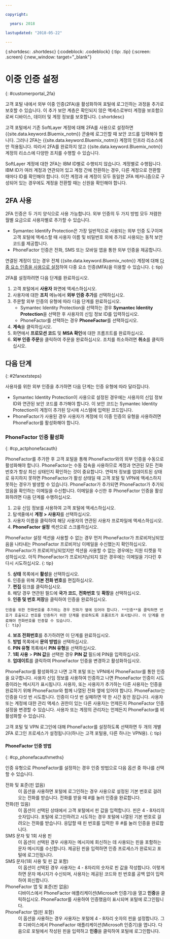 ```yaml
---

copyright:

  years: 2018

lastupdated: "2018-05-22"

---
```


{:shortdesc: .shortdesc}
{:codeblock: .codeblock}
{:tip: .tip}
{:screen: .screen}
{:new_window: target="_blank"}


# 이중 인증 설정
{: #customerportal_2fa}

고객 포털 내에서 외부 이중 인증(2FA)을 활성화하여 포털에 로그인하는 과정을 추가로 보호할 수 있습니다. 이 추가 보안 계층은 확인되지 않은 액세스로부터 계정을 보호함으로써 디바이스, 데이터 및 계정 정보를 보호합니다.
{:shortdesc}

고객 포털에서 기존 SoftLayer 계정에 대해 2FA를 사용으로 설정하면 {{site.data.keyword.Bluemix_notm}} 콘솔에 로그인할 때 보안 코드를 입력해야 합니다. 그러나 2FA는 {{site.data.keyword.Bluemix_notm}} 계정의 인프라 리소스에만 적용됩니다. 따라서 2FA를 완료하지 않고 {{site.data.keyword.Bluemix_notm}} 계정의 리소스에 다양한 조치를 수행할 수 있습니다.

SoftLayer 계정에 대한 2FA는 IBM ID별로 수행되지 않습니다. 계정별로 수행됩니다. IBM ID가 여러 계정과 연관되어 있고 계정 간에 전환하는 경우, 다른 계정으로 전환할 때마다 ID를 확인해야 합니다. 이전 계정과 새 계정이 모두 동일한 2FA 메커니즘으로 구성되어 있는 경우에도 계정을 전환할 때는 신원을 확인해야 합니다. 

## 2FA 사용

2FA 인증은 두 가지 양식으로 사용 가능합니다. 외부 인증의 두 가지 방법 모두 저렴한 월별 요금으로 사용자별로 추가할 수 있습니다.

* Symantec Identify Protection은 가장 일반적으로 사용되는 외부 인증 도구이며 고객 포털에 액세스할 때 사용자 이름 및 비밀번호 외에 추가로 사용되는 동적 보안 코드를 제공합니다. 
* PhoneFactor 인증은 전화, SMS 또는 모바일 앱을 통한 외부 인증을 제공합니다. 

 연결된 계정이 있는 경우 전체 {{site.data.keyword.Bluemix_notm}} 계정에 대해 [다중 요소 인증을 사용으로 설정](/docs/iam/mfa.html)하여 다중 요소 인증(MFA)을 이용할 수 있습니다.
 {: tip}

2FA를 설정하려면 다음 단계를 완료하십시오.

1. 고객 포털에서 **사용자** 화면에 액세스하십시오.
2. 사용자에 대한 **조치** 메뉴에서 **외부 인증 추가**를 선택하십시오. 
3. 주문할 외부 인증의 유형에 따라 다음 단계를 완료하십시오.
    * Symantec Identity Protection을 선택하는 경우 **Symantec Identity Protection**을 선택한 후 사용자의 신임 정보 ID를 입력하십시오.
    * PhoneFactor를 선택하는 경우 **PhoneFactor**를 선택하십시오.
4. **계속**을 클릭하십시오.
5. 화면에서 **프로모션 코드** 및 **MSA 확인**에 대한 프롬프트를 완료하십시오. 
6. **외부 인증 주문**을 클릭하여 주문을 완료하십시오. 조치를 취소하려면 **취소**를 클릭하십시오.

## 다음 단계
{: #2fanextsteps}

사용자를 위한 외부 인증을 추가하면 다음 단계는 인증 유형에 따라 달라집니다.
* Symantec Identity Protection이 사용으로 설정된 경우에는 사용자의 신임 정보 ID와 연관된 보안 코드를 추가해야 합니다. 이 보안 코드는 Symantec Identity Protection이 계정이 추가된 당시에 시스템에 입력된 코드입니다. 
* PhoneFactor가 사용된 경우 사용자가 계정에 이 이중 인증의 유형을 사용하려면 PhoneFactor를 활성화해야 합니다.

### PhoneFactor 인증 활성화
{: #cp_actphonefacauth}

PhoneFactor를 추가한 후 고객 포털을 통해 PhoneFactor와의 외부 인증을 수동으로 활성화해야 합니다. PhoneFactor는 수동 접속을 사용하므로 계정과 연관된 모든 전화번호가 항상 최신 상태인지 확인하는 것이 중요합니다. 연락처 정보를 업데이트된 상태로 유지하지 못하면 PhoneFactor가 활성 상태일 때 고객 포털 및 VPN에 액세스하지 못하는 경우가 발생할 수 있습니다. PhoneFactor가 추가되면 PhoneFactor가 추가되었음을 확인하는 이메일을 수신합니다. 이메일을 수신한 후 PhoneFactor 인증을 활성화하려면 다음 단계를 수행하십시오.

1. 고유 신임 정보를 사용하여 고객 포털에 액세스하십시오. 
2. 탐색줄에서 **계정 > 사용자**를 선택하십시오.
3. 사용자 이름을 클릭하여 해당 사용자의 연관된 사용자 프로파일에 액세스하십시오.
4. **PhoneFactor 설정** 섹션으로 스크롤하십시오.

  PhoneFactor 설정 섹션을 사용할 수 없는 경우 먼저 PhoneFactor가 프로비저닝되었음을 나타내는 PhoneFactor 프로비저닝 이메일을 수신했는지 확인하십시오. PhoneFactor가 프로비저닝되었지만 섹션을 사용할 수 없는 경우에는 지원 티켓을 작성하십시오. 아직 PhoneFactor가 프로비저닝되지 않은 경우에는 이메일을 기다린 후 다시 시도하십시오.
  {: tip}

5. **상태** 목록에서 **활성**을 선택하십시오.
6. 인증을 위해 **기본 전화 번호**를 편집하십시오.
  1. **편집** 링크를 클릭하십시오.
  2. 해당 경우 연관된 필드에 **국가 코드**, **전화번호** 및 **확장**을 선택하십시오.
  3. **인증 및 번호 저장**을 클릭하여 인증을 완료하십시오.

    인증을 위한 전화번호를 추가하는 경우 전화가 옆에 있어야 합니다. **인증**을 클릭하면 번호가 호출되고 번호를 인증하기 위한 단계를 완료하도록 프롬프트가 표시됩니다. 이 단계를 완료해야 전화번호를 인증할 수 있습니다.
    {: tip}

  4. **보조 전화번호**를 추가하려면 이 단계를 완료하십시오.
7. **방법** 목록에서 **문의 방법**을 선택하십시오.
8. **PIN 유형** 목록에서 **PIN 유형**을 선택하십시오.
9. **1회 사용** > **PIN 값**을 선택한 경우 **PIN 값** 필드에 PIN을 입력하십시오.
10. **업데이트**를 클릭하여 PhoneFactor 인증을 변경하고 활성화하십시오.

PhoneFactor를 활성화하고 나면 고객 포털 또는 VPN에서 PhoneFactor를 통한 인증을 요구합니다. 사용자 신임 정보를 사용하여 인증하고 나면 PhoneFactor 인증이 시도 중이라는 메시지가 표시됩니다. 사용자, 또는 사용자가 추가하는 다른 사용자는 인증을 완료하기 위해 PhoneFactor와 함께 나열된 전화 옆에 있어야 합니다. PhoneFactor는 인증을 다섯 번 시도합니다. 인증이 다섯 번 실패하면 약 한 시간 동안 잠깁니다. 사용자 또는 계정에 대한 관리 액세스 권한이 있는 다른 사용자는 언제든지 PhoneFactor 인증 설정을 변경할 수 있습니다.  사용자 또는 계정의 관리자는 언제든지 PhoneFactor를 비활성화할 수 있습니다.

 고객 포털 및 VPN 로그인에 대해 PhoneFactor를 설정하도록 선택하면 두 개의 개별 2FA 로그인 프로세스가 설정됩니다(하나는 고객 포털용, 다른 하나는 VPN용).
 {: tip}

#### PhoneFactor 인증 방법
{: #cp_phonefacauthmeths}

인증 유형으로 PhoneFactor를 설정하는 경우 인증 방법으로 다음 옵션 중 하나를 선택할 수 있습니다.

<dl>
<dt>전화 및 표준(핀 없음)</dt>
<dd>이 옵션을 사용하면 포털에 로그인하는 경우 사용으로 설정된 기본 번호로 걸려오는 전화를 받습니다. 전화를 받을 때 #를 눌러 인증을 완료합니다.</dd>
<dt>전화(핀 있음)</dt>
<dd>이 옵션이 선택된 상태에서 고객 포털에서 핀 값을 입력합니다. 핀은 4 - 8자리의 숫자입니다. 포털에 로그인하려고 시도하는 경우 포털에 나열된 기본 번호로 걸려오는 전화를 받습니다. 응답할 때 핀 번호를 입력한 후 #를 눌러 인증을 완료합니다.</dd>
<dt>SMS 문자 및 1회 사용 핀</dt>
<dd>이 옵션이 선택된 경우 사용자는 메시지에 회신하는 데 사용되는 핀을 포함하는 문자 메시지를 수신합니다. 제공된 핀을 입력하면 인증 프로세스가 완료되고 포털에 로그인됩니다. </dd>
<dt>SMS 문자(1회 사용 및 핀 값 포함)</dt>
<dd>이 옵션이 선택된 경우 사용자는 4 - 8자리의 숫자로 핀 값을 작성합니다. 이렇게 하면 문자 메시지가 수신되며, 사용자는 제공된 코드와 핀 번호를 공백 없이 입력하여 회신합니다. </dd>
<dt>PhoneFactor 앱 및 표준(핀 없음)</dt>
<dd>디바이스에서 PhoneFactor 애플리케이션(Microsoft 인증기)을 열고 <strong>인증</strong>을 클릭하십시오. PhoneFactor를 사용하여 인증했음이 표시되며 포털에 로그인됩니다. </dd>
<dt>PhoneFactor 앱(핀 포함)</dt>
<dd>이 옵션을 사용하는 경우 사용자는 포털에 4 - 8자리 숫자의 핀을 설정합니다. 그 후 디바이스에서 PhoneFactor 애플리케이션(Microsoft 인증기)을 엽니다. 다음으로 포털에서 작성된 핀을 입력하고 <strong>인증</strong>을 클릭하여 포털에 로그인합니다.</dd>
</dl>
